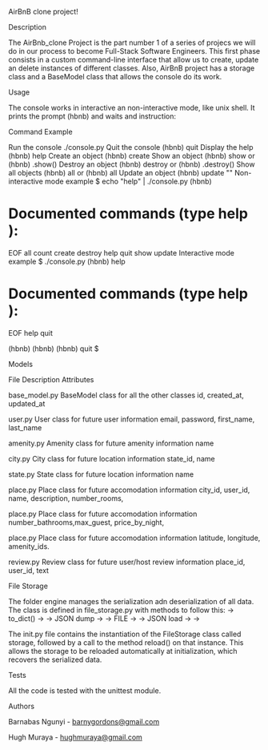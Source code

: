 AirBnB clone project!


Description

The AirBnb_clone Project is the part number 1 of a series of projecs we will do in our process to become Full-Stack Software Engineers. This first phase consists in a custom command-line interface that allow us to create, update an delete instances of different classes. Also, AirBnB project has a storage class and a BaseModel class that allows the console do its work.

Usage

The console works in interactive an non-interactive mode, like unix shell. It prints the prompt (hbnb) and waits and instruction:


Command	Example

Run the console	./console.py
Quit the console	(hbnb) quit
Display the help	(hbnb) help
Create an object	(hbnb) create
Show an object	(hbnb) show or (hbnb) .show()
Destroy an object	(hbnb) destroy or (hbnb) .destroy()
Show all objects	(hbnb) all or (hbnb) all
Update an object	(hbnb) update ""
Non-interactive mode example
$ echo "help" | ./console.py
(hbnb)



Documented commands (type help <topic>):
========================================

EOF  all  count  create  destroy  help  quit  show  update
Interactive mode example
$ ./console.py
(hbnb) help


Documented commands (type help <topic>):
========================================

EOF  help  quit

(hbnb) 
(hbnb) 
(hbnb) quit
$


Models

File	Description	Attributes

base_model.py	BaseModel class for all the other classes	id, created_at, updated_at

user.py	User class for future user information	email, password, first_name, last_name

amenity.py	Amenity class for future amenity information	name

city.py	City class for future location information	state_id, name

state.py	State class for future location information	name

place.py	Place class for future accomodation information	city_id, user_id, name, description, number_rooms,

place.py	Place class for future accomodation information	number_bathrooms,max_guest, price_by_night,

place.py	Place class for future accomodation information	latitude, longitude, amenity_ids.

review.py	Review class for future user/host review information	place_id, user_id, text


File Storage

The folder engine manages the serialization adn deserialization of all data. The class is defined in file_storage.py with methods to follow this: -> to_dict() -> -> JSON dump -> -> FILE -> -> JSON load -> ->

The init.py file contains the instantiation of the FileStorage class called storage, followed by a call to the method reload() on that instance. This allows the storage to be reloaded automatically at initialization, which recovers the serialized data.


Tests

All the code is tested with the unittest module.


Authors

Barnabas Ngunyi - barnygordons@gmail.com

Hugh Muraya - hughmuraya@gmail.com
